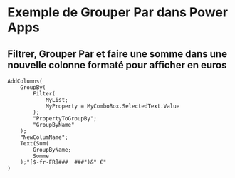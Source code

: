 # Exemple de Grouper Par dans Power Apps

## Filtrer, Grouper Par et faire une somme dans une nouvelle colonne formaté pour afficher en euros

    AddColumns(
        GroupBy(
            Filter(
                MyList;
                MyProperty = MyComboBox.SelectedText.Value
            );
            "PropertyToGroupBy";
            "GroupByName"
        );
        "NewColumName";
        Text(Sum(
            GroupByName;
            Somme
        );"[$-fr-FR]###  ###")&" €"
    )

